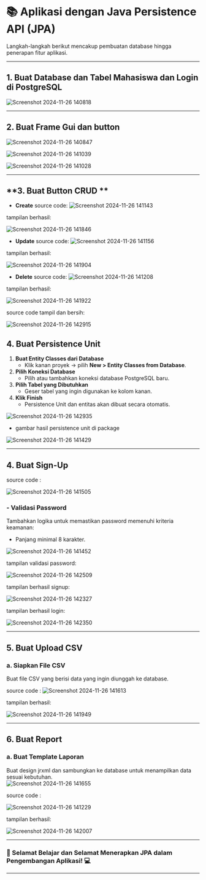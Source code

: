 
# 📚 **Aplikasi dengan Java Persistence API (JPA)**  


Langkah-langkah berikut mencakup pembuatan database hingga penerapan fitur aplikasi.

---

## **1. Buat Database dan Tabel Mahasiswa dan Login di PostgreSQL**  

![Screenshot 2024-11-26 140818](https://github.com/user-attachments/assets/27f1e9a6-75ac-4256-b888-728a6c8ed541)

---

## **2. Buat Frame Gui dan button**
![Screenshot 2024-11-26 140847](https://github.com/user-attachments/assets/5575066a-e70e-44dc-b499-c69a5b5dbea9)


![Screenshot 2024-11-26 141039](https://github.com/user-attachments/assets/33e2ba3b-185d-4ed3-804e-254f691160fb)


![Screenshot 2024-11-26 141028](https://github.com/user-attachments/assets/c4f07b99-caf2-4d49-882b-e81877b921b5)


--- 


## **3. Buat Button CRUD **
    
- **Create**
	source code:
 ![Screenshot 2024-11-26 141143](https://github.com/user-attachments/assets/e12820f9-bc04-42f3-a42b-9c2d905f21e3)


tampilan berhasil:

![Screenshot 2024-11-26 141846](https://github.com/user-attachments/assets/ce5677aa-9531-4e5e-8b95-da8f611edc47)


- **Update**
	source code:
![Screenshot 2024-11-26 141156](https://github.com/user-attachments/assets/72a2e38a-ca52-43d5-9747-394dae47c7f8)


tampilan berhasil:

![Screenshot 2024-11-26 141904](https://github.com/user-attachments/assets/d2e328c9-5d99-4d34-b45f-8993276ca501)



- **Delete**
	source code:
![Screenshot 2024-11-26 141208](https://github.com/user-attachments/assets/8a6bd2a3-89b3-4ce6-8201-6a5f9dcf9099)


tampilan berhasil:

![Screenshot 2024-11-26 141922](https://github.com/user-attachments/assets/012434e5-b2ac-4126-8da1-c93a93b8eb77)


 source code tampil dan bersih:

![Screenshot 2024-11-26 142915](https://github.com/user-attachments/assets/660719cf-35db-4b08-92b8-550dfdfcc42e)




## **4. Buat Persistence Unit**  
 
1. **Buat Entity Classes dari Database**  
   - Klik kanan proyek → pilih **New > Entity Classes from Database**.  
2. **Pilih Koneksi Database**  
   - Pilih atau tambahkan koneksi database PostgreSQL baru.  
3. **Pilih Tabel yang Dibutuhkan**  
   - Geser tabel yang ingin digunakan ke kolom kanan.  
4. **Klik Finish**  
   - Persistence Unit dan entitas akan dibuat secara otomatis.

![Screenshot 2024-11-26 142935](https://github.com/user-attachments/assets/257d2d10-80ef-47a9-a11d-b006925f25cb)


* gambar hasil persistence unit di package

![Screenshot 2024-11-26 141429](https://github.com/user-attachments/assets/be65091e-33a4-4dc7-9552-34017b298217)


---

## **4. Buat Sign-Up**  
source code :


![Screenshot 2024-11-26 141505](https://github.com/user-attachments/assets/2102be2b-373a-404a-8621-64a1916ed727)


### - Validasi Password  
Tambahkan logika untuk memastikan password memenuhi kriteria keamanan:  
- Panjang minimal 8 karakter.  


![Screenshot 2024-11-26 141452](https://github.com/user-attachments/assets/514d213b-d665-428e-8b6b-a82187075a1c)


tampilan validasi password:

![Screenshot 2024-11-26 142509](https://github.com/user-attachments/assets/42d0d580-9a99-4dfb-8838-743e8d265632)


tampilan berhasil signup:

![Screenshot 2024-11-26 142327](https://github.com/user-attachments/assets/b47a7cbe-98cd-4e66-b2dc-be10ef6e1821)


tampilan berhasil login:

![Screenshot 2024-11-26 142350](https://github.com/user-attachments/assets/b360c757-f981-42a7-85c6-bdf98c603a7a)




---


## **5. Buat Upload CSV**  

### a. Siapkan File CSV  
Buat file CSV yang berisi data yang ingin diunggah ke database.  

source code :
![Screenshot 2024-11-26 141613](https://github.com/user-attachments/assets/1c76fcf9-7317-47fc-a954-1635c2d93fa1)


tampilan berhasil:

![Screenshot 2024-11-26 141949](https://github.com/user-attachments/assets/aabce93e-44ed-4e64-b684-8abc50126040)


---

## **6. Buat Report**  

### a. Buat Template Laporan  
Buat design jrxml dan sambungkan ke database untuk menampilkan data sesuai kebutuhan.  
![Screenshot 2024-11-26 141655](https://github.com/user-attachments/assets/09709276-eb86-4af0-b34b-adf60af4fe8e)


source code :  

![Screenshot 2024-11-26 141229](https://github.com/user-attachments/assets/a78f46ad-4553-4af4-88f2-ffa975199b5f)


tampilan berhasil:

![Screenshot 2024-11-26 142007](https://github.com/user-attachments/assets/7ec90ca2-329b-4bff-973c-210ca66b03ca)


---


### 🚀 Selamat Belajar dan Selamat Menerapkan JPA  dalam Pengembangan Aplikasi! 💻

--- 
